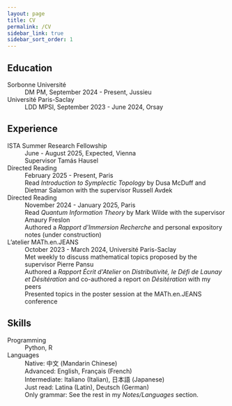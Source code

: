 ```yaml
---
layout: page
title: CV
permalink: /CV
sidebar_link: true
sidebar_sort_order: 1
---
```


## Education
<dl>
  <dt>Sorbonne Université</dt>
  <dd>DM PM, September 2024 - Present, Jussieu</dd>

  <dt>Université Paris-Saclay</dt>
  <dd>LDD MPSI, September 2023 - June 2024, Orsay</dd>
</dl>

## Experience
<dl>
  <dt>ISTA Summer Research Fellowship</dt>
  <dd>June - August 2025, Expected, Vienna</dd>
  <dd>Supervisor Tamás Hausel</dd>

  <dt>Directed Reading</dt>
  <dd>February 2025 - Present, Paris</dd>
  <dd>Read <i>Introduction to Symplectic Topology</i> by Dusa McDuff and Dietmar Salamon with the supervisor Russell Avdek</dd>

  <dt>Directed Reading</dt>
  <dd>November 2024 - January 2025, Paris</dd>
  <dd>Read <i>Quantum Information Theory</i> by Mark Wilde with the supervisor Amaury Freslon</dd> 
  <dd>Authored a <i>Rapport d'Immersion Recherche</i> and personal expository notes (under construction)</dd>

  <dt>L’atelier MATh.en.JEANS</dt>
  <dd>October 2023 - March 2024, Université Paris-Saclay</dd>
  <dd>Met weekly to discuss mathematical topics proposed by the supervisor Pierre Pansu</dd>
  <dd>Authored a <i>Rapport Écrit d'Atelier</i> on <i>Distributivité, le Défi de Launay et Désitération</i> and co-authored a report on <i>Désitération</i> with my peers</dd>
  <dd>Presented topics in the poster session at the MATh.en.JEANS conference</dd>
</dl>

## Skills
<dl>
  <dt>Programming</dt>
  <dd>Python, R</dd>
  
  <dt>Languages</dt>
  <dd>Native: 中文 (Mandarin Chinese)</dd>
  <dd>Advanced: English, Français (French)</dd>
  <dd>Intermediate: Italiano (Italian), 日本語 (Japanese)</dd>
  <dd>Just read: Latina (Latin), Deutsch (German)</dd>
  <dd>Only grammar: See the rest in my <em>Notes/Languages</em> section.</dd>
</dl>
